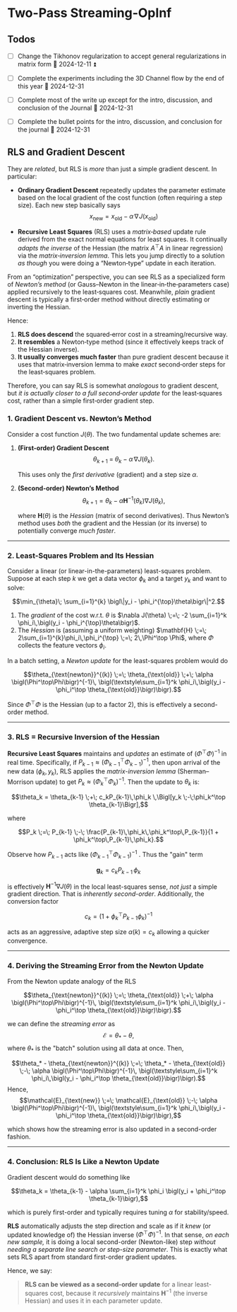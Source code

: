 # Two-Pass Streaming-OpInf

## Todos
- [ ] Change the Tikhonov regularization to accept general regularizations in matrix form 📅 2024-12-11  ⏫ 
- [ ] Complete the experiments including the 3D Channel flow by the end of this year 📅 2024-12-31
- [ ] Complete most of the write up except for the intro, discussion, and conclusion of the Journal 📅 2024-12-31
- [ ] Complete the bullet points for the intro, discussion, and conclusion for the journal  📅 2024-12-31


## RLS and Gradient Descent

They are _related_, but RLS is _more_ than just a simple gradient descent. In particular:

- **Ordinary Gradient Descent** repeatedly updates the parameter estimate based on the local gradient of the cost function (often requiring a step size). Each new step basically says
    $$x_{\text{new}} = x_{\text{old}} \;-\; \alpha\,\nabla \! J(x_{\text{old}})$$
    
- **Recursive Least Squares** (RLS) uses a _matrix‐based_ update rule derived from the exact normal equations for least squares. It continually _adapts the inverse_ of the Hessian (the matrix $A^\top A$ in linear regression) via the _matrix‐inversion lemma_. This lets you jump directly to a solution _as though_ you were doing a “Newton‐type” update in each iteration.
    
From an “optimization” perspective, you can see RLS as a specialized form of _Newton’s method_ (or Gauss–Newton in the linear‐in‐the‐parameters case) applied recursively to the least‐squares cost. Meanwhile, _plain_ gradient descent is typically a first‐order method without directly estimating or inverting the Hessian.

Hence:

1. **RLS does descend** the squared‐error cost in a streaming/recursive way.
2. **It resembles** a Newton‐type method (since it effectively keeps track of the Hessian inverse).
3. **It usually converges much faster** than pure gradient descent because it uses that matrix‐inversion lemma to make _exact_ second‐order steps for the least‐squares problem.

Therefore, you can say RLS is somewhat _analogous_ to gradient descent, but _it is actually closer to a full second‐order update_ for the least‐squares cost, rather than a simple first‐order gradient step.

### 1. Gradient Descent vs. Newton’s Method

Consider a cost function $J(\theta)$. The two fundamental update schemes are:

1. **(First-order) Gradient Descent**
    $$\theta_{k+1} \;=\; \theta_k \;-\; \alpha\,\nabla J(\theta_k).$$
    
    This uses only the _first derivative_ (gradient) and a step size $\alpha$.
    
2. **(Second-order) Newton’s Method**
    $$\theta_{k+1}  =  \theta_k  −  \alpha\mathbf{H}^{-1}(\theta_k) \nabla J(\theta_k),$$
    
    where $\mathbf{H}(\theta)$ is the _Hessian_ (matrix of second derivatives). Thus Newton’s method uses _both_ the gradient and the Hessian (or its inverse) to potentially converge _much faster_.
    

---

### 2. Least-Squares Problem and Its Hessian

Consider a linear (or linear-in-the-parameters) least-squares problem. Suppose at each step $k$ we get a data vector $\phi_k$ and a target $y_k$ and want to solve:

$$\min_{\theta}\; \sum_{i=1}^{k} \bigl\|y_i - \phi_i^{\top}\theta\bigr\|^2.$$

1. The _gradient_ of the cost w.r.t. $\theta$ is $\nabla J(\theta) \;=\; -2 \sum_{i=1}^k \phi_i\,\bigl(y_i - \phi_i^{\top}\theta\bigr)$.
2. The _Hessian_ is (assuming a uniform weighting) $\mathbf{H} \;=\; 2\sum_{i=1}^{k}\phi_i\,\phi_i^{\top} \;=\; 2\,\Phi^\top \Phi$, where $\Phi$ collects the feature vectors $\phi_i$.

In a batch setting, a _Newton update_ for the least-squares problem would do

$$\theta_{\text{newton}}^{(k)} \;=\; \theta_{\text{old}} \;+\; \alpha \bigl(\Phi^\top\Phi\bigr)^{-1}\, \bigl(\textstyle\sum_{i=1}^k \phi_i\,\bigl(y_i - \phi_i^\top \theta_{\text{old}}\bigr)\bigr).$$

Since $\Phi^\top\Phi$ is the Hessian (up to a factor 2), this is effectively a second-order method.

---

### 3. RLS = Recursive Inversion of the Hessian

**Recursive Least Squares** maintains and _updates_ an estimate of $\bigl(\Phi^\top\Phi\bigr)^{-1}$ in real time. Specifically, if $P_{k-1}\approx(\Phi_{k-1}^\top \Phi_{k-1})^{-1}$, then upon arrival of the new data $(\phi_k, y_k)$, RLS applies the _matrix-inversion lemma_ (Sherman–Morrison update) to get $P_k\approx(\Phi_k^\top \Phi_k)^{-1}$. Then the update to $\theta_k$ is:

$$\theta_k = \theta_{k-1} \;+\; c_kP_{k-1}\,\phi_k \,\Bigl[y_k \;-\;\phi_k^\top \theta_{k-1}\Bigr],$$

where

$$P_k \;=\; P_{k-1} \;-\; \frac{P_{k-1}\,\phi_k\,\phi_k^\top\,P_{k-1}}{1 + \phi_k^\top\,P_{k-1}\,\phi_k}.$$

Observe how $P_{k-1}$ acts like $\bigl(\Phi_{k-1}^\top \Phi_{k-1}\bigr)^{-1}$ . Thus the "gain" term

$$\mathbf{g}_k = c_kP_{k-1}\,\phi_k$$

is effectively $\mathbf{H}^{-1}\nabla J(\theta)$ in the local least-squares sense, _not just_ a simple gradient direction. That is _inherently second-order_. Additionally, the conversion factor 

$$
c_k = (1 + \phi_k^\top P_{k-1}\phi_k)^{-1}
$$

acts as an aggressive, adaptive step size $\alpha(k) = c_k$ allowing a quicker convergence.

---

### 4. Deriving the Streaming Error from the Newton Update

From the Newton update analogy of the RLS

$$\theta_{\text{newton}}^{(k)} \;=\; \theta_{\text{old}} \;+\; \alpha \bigl(\Phi^\top\Phi\bigr)^{-1}\, \bigl(\textstyle\sum_{i=1}^k \phi_i\,\bigl(y_i - \phi_i^\top \theta_{\text{old}}\bigr)\bigr).$$

we can define the *streaming error* as
$$
\mathcal{E} = \theta_* - \theta,
$$
where $\theta_*$ is the "batch" solution using all data at once. Then,

$$\theta_* - \theta_{\text{newton}}^{(k)} \;=\; \theta_* - \theta_{\text{old}} \;-\; \alpha \bigl(\Phi^\top\Phi\bigr)^{-1}\, \bigl(\textstyle\sum_{i=1}^k \phi_i\,\bigl(y_i - \phi_i^\top \theta_{\text{old}}\bigr)\bigr).$$
Hence,
$$\mathcal{E}_{\text{new}} \;=\; \mathcal{E}_{\text{old}} \;-\; \alpha \bigl(\Phi^\top\Phi\bigr)^{-1}\, \bigl(\textstyle\sum_{i=1}^k \phi_i\,\bigl(y_i - \phi_i^\top \theta_{\text{old}}\bigr)\bigr),$$

which shows how the streaming error is also updated in a second-order fashion.

---

### 4. Conclusion: RLS Is Like a Newton Update

Gradient descent would do something like

$$\theta_k = \theta_{k-1} - \alpha \sum_{i=1}^k \phi_i \bigl(y_i + \phi_i^\top \theta_{k-1}\bigr),$$

which is purely first-order and typically requires tuning $\alpha$ for stability/speed.

**RLS** automatically adjusts the step direction and scale as if it _knew_ (or updated knowledge of) the Hessian inverse $\bigl(\Phi^\top\Phi\bigr)^{-1}$. In that sense, _on each new sample,_ it is doing a local second-order (Newton-like) step _without needing a separate line search or step-size parameter_. This is exactly what sets RLS apart from standard first-order gradient updates.

Hence, we say:

> **RLS can be viewed as a second-order update** for a linear least-squares cost, because it _recursively_ maintains $\mathbf{H}^{-1}$ (the inverse Hessian) and uses it in each parameter update.

